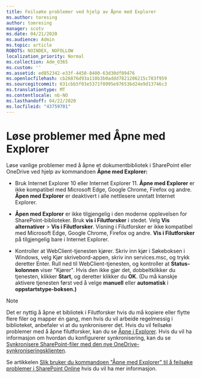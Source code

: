```yaml
---
title: Feilsøke problemer ved hjelp av Åpne med Explorer
ms.author: toresing
author: tomresing
manager: scotv
ms.date: 04/21/2020
ms.audience: Admin
ms.topic: article
ROBOTS: NOINDEX, NOFOLLOW
localization_priority: Normal
ms.collection: Adm_O365
ms.custom: ''
ms.assetid: ed852342-e33f-4450-8400-63d30df09476
ms.openlocfilehash: cb26876d93a110b3b0addd7821206215c783f959
ms.sourcegitcommit: 631cbb5f03e5371f0995e976536d24e9d13746c3
ms.translationtype: MT
ms.contentlocale: nb-NO
ms.lasthandoff: 04/22/2020
ms.locfileid: "43759701"
---
```

# <a name="fix-problems-with-open-with-explorer"></a>Løse problemer med Åpne med Explorer

Løse vanlige problemer med å åpne et dokumentbibliotek i SharePoint eller OneDrive ved hjelp av kommandoen **Åpne med Explorer:** 
  
- Bruk Internet Explorer 10 eller Internet Explorer 11. **Åpne med Explorer** er ikke kompatibel med Microsoft Edge, Google Chrome, Firefox og andre. **Åpen med Explorer** er deaktivert i alle nettlesere unntatt Internet Explorer. 
    
- **Åpen med Explorer** er ikke tilgjengelig i den moderne opplevelsen for SharePoint-biblioteker. Bruk **vis i Filutforsker** i stedet. Velg **Vis alternativer** \> **Vis i Filutforsker**. Visning i Filutforsker er ikke kompatibel med Microsoft Edge, Google Chrome, Firefox og andre. **Vis i Filutforsker** på tilgjengelig bare i Internet Explorer. 
    
- Kontroller at WebClient-tjenesten kjører. Skriv inn kjør i Søkeboksen i Windows, velg Kjør skrivebord-appen, skriv inn services.msc, og trykk deretter Enter. Rull ned til WebClient-tjenesten, og kontroller at **Status-kolonnen** viser "Kjører". Hvis den ikke gjør det, dobbeltklikker du tjenesten, klikker **Start**, og deretter klikker du **OK**. (Du må kanskje aktivere tjenesten først ved å velge **manuell** eller **automatisk** i **oppstartstype-boksen.)** 
    
> [!NOTE]
> Det er nyttig å åpne et bibliotek i Filutforsker hvis du må kopiere eller flytte flere filer og mapper én gang, men hvis du vil arbeide regelmessig i biblioteket, anbefaler vi at du synkroniserer det. Hvis du vil feilsøke problemer med å åpne filutforsker, kan du se [Åpne i Explorer](https://go.microsoft.com/fwlink/?linkid=871665). Hvis du vil ha informasjon om hvordan du konfigurerer synkronisering, kan du se [Synkronisere SharePoint-filer med den nye OneDrive-synkroniseringsklienten](https://go.microsoft.com/fwlink/?linkid=871666).
  
Se artikkelen [Slik bruker du kommandoen "Åpne med Explorer" til å feilsøke problemer i SharePoint Online](https://docs.microsoft.com/sharepoint/support/lists-and-libraries/troubleshoot-issues-using-open-with-explorer) hvis du vil ha mer informasjon. 
  


